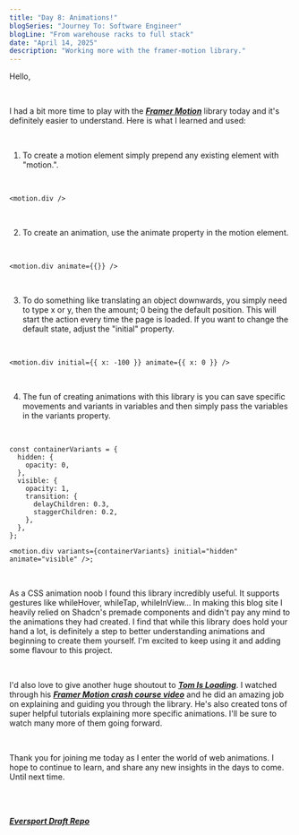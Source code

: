 ```yaml
---
title: "Day 8: Animations!"
blogSeries: "Journey To: Software Engineer"
blogLine: "From warehouse racks to full stack"
date: "April 14, 2025"
description: "Working more with the framer-motion library."
---
```


Hello,

<br>

I had a bit more time to play with the **_[Framer Motion](https://motion.dev/docs/react-animation)_** library today and it's definitely easier to understand. Here is what I learned and used:

<br>

1. To create a motion element simply prepend any existing element with "motion.".

<br>

```tsx
<motion.div />
```

<br>

2. To create an animation, use the animate property in the motion element.

<br>

```tsx
<motion.div animate={{}} />
```

<br>

3. To do something like translating an object downwards, you simply need to type x or y, then the amount; 0 being the default position. This will start the action every time the page is loaded. If you want to change the default state, adjust the "initial" property.

<br>

```tsx
<motion.div initial={{ x: -100 }} animate={{ x: 0 }} />
```

<br>

4. The fun of creating animations with this library is you can save specific movements and variants in variables and then simply pass the variables in the variants property.

<br>

```tsx
const containerVariants = {
  hidden: {
    opacity: 0,
  },
  visible: {
    opacity: 1,
    transition: {
      delayChildren: 0.3,
      staggerChildren: 0.2,
    },
  },
};

<motion.div variants={containerVariants} initial="hidden" animate="visible" />;
```

<br>

As a CSS animation noob I found this library incredibly useful. It supports gestures like whileHover, whileTap, whileInView... In making this blog site I heavily relied on Shadcn's premade components and didn't pay any mind to the animations they had created. I find that while this library does hold your hand a lot, is definitely a step to better understanding animations and beginning to create them yourself. I'm excited to keep using it and adding some flavour to this project.

<br>

I'd also love to give another huge shoutout to _**[Tom Is Loading](https://www.youtube.com/@tomisloading)**_. I watched through his **_[Framer Motion crash course video](https://www.youtube.com/watch?v=znbCa4Rr054&t=1523s)_** and he did an amazing job on explaining and guiding you through the library. He's also created tons of super helpful tutorials explaining more specific animations. I'll be sure to watch many more of them going forward.

<br>

Thank you for joining me today as I enter the world of web animations. I hope to continue to learn, and share any new insights in the days to come. Until next time.

<br>
<br>

**_[Eversport Draft Repo](https://github.com/scottyjoppy/eversports-draft)_**
